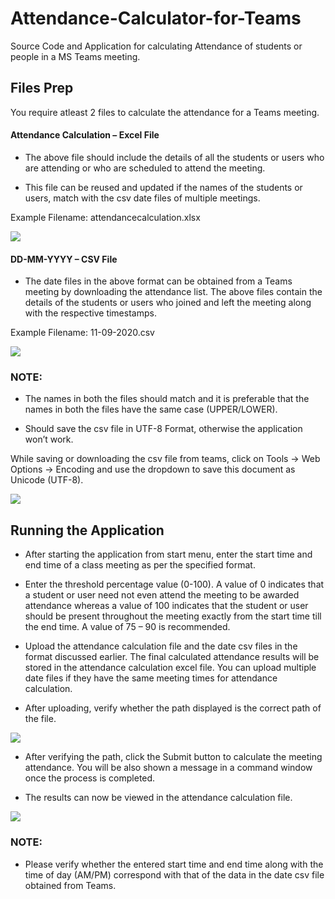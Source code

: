# Attendance-Calculator-for-Teams

Source Code and Application for calculating Attendance of students or people in a MS Teams meeting.

## Files Prep

You require atleast 2 files to calculate the attendance for a Teams meeting.

#### Attendance Calculation – Excel File

* The above file should include the details of all the students or users who are attending or who are scheduled to attend the meeting.

* This file can be reused and updated if the names of the students or users, match with the csv date files of multiple meetings.

Example Filename: attendancecalculation.xlsx

<img src= https://github.com/rajeshwaranravi/Attendance-Calculator-for-Teams/blob/main/Demo/Example1.jpg>

 
#### DD-MM-YYYY – CSV File

* The date files in the above format can be obtained from a Teams meeting by downloading the attendance list. The above files contain the details of the students or users who joined and left the meeting along with the respective timestamps.

Example Filename: 11-09-2020.csv

<img src = https://github.com/rajeshwaranravi/Attendance-Calculator-for-Teams/blob/main/Demo/Example2.jpg>

### NOTE:

* The names in both the files should match and it is preferable that the names in both the files have the same case (UPPER/LOWER).

* Should save the csv file in UTF-8 Format, otherwise the application won’t work.

While saving or downloading the csv file from teams, click on Tools -> Web Options -> Encoding and use the dropdown to save this document as Unicode (UTF-8).

<img src = https://github.com/rajeshwaranravi/Attendance-Calculator-for-Teams/blob/main/Demo/Example3.jpg>


## Running the Application
* After starting the application from start menu, enter the start time and end time of a class meeting as per the specified format.

* Enter the threshold percentage value (0-100). A value of 0 indicates that a student or user need not even attend the meeting to be awarded attendance whereas a value of 100 indicates that the student or user should be present throughout the meeting exactly from the start time till the end time. A value of 75 – 90 is recommended.

* Upload the attendance calculation file and the date csv files in the format discussed earlier. The final calculated attendance results will be stored in the attendance calculation excel file. You can upload multiple date files if they have the same meeting times for attendance calculation.

* After uploading, verify whether the path displayed is the correct path of the file.

<img src = https://github.com/rajeshwaranravi/Attendance-Calculator-for-Teams/blob/main/Demo/Example5.jpg>

* After verifying the path, click the Submit button to calculate the meeting attendance. You will be also shown a message in a command window once the process is completed.

* The results can now be viewed in the attendance calculation file.

<img src = https://github.com/rajeshwaranravi/Attendance-Calculator-for-Teams/blob/main/Demo/Example6.jpg>

### NOTE:

* Please verify whether the entered start time and end time along with the time of day (AM/PM) correspond with that of the data in the date csv file obtained from Teams.
